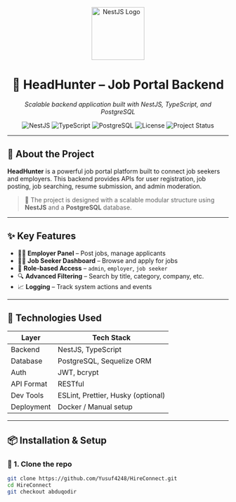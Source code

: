 <p align="center">
  <a href="https://nestjs.com/" target="_blank">
    <img src="https://nestjs.com/img/logo-small.svg" width="120" alt="NestJS Logo" />
  </a>
</p>

<h1 align="center">💼 HeadHunter – Job Portal Backend</h1>

<p align="center">
  <i>Scalable backend application built with NestJS, TypeScript, and PostgreSQL</i>
</p>

<p align="center">
  <img src="https://img.shields.io/badge/NestJS-v10-red" alt="NestJS" />
  <img src="https://img.shields.io/badge/TypeScript-Ready-blue" alt="TypeScript" />
  <img src="https://img.shields.io/badge/Database-PostgreSQL-blue" alt="PostgreSQL" />
  <img src="https://img.shields.io/badge/License-MIT-green" alt="License" />
  <img src="https://img.shields.io/badge/Status-Active-yellow" alt="Project Status" />
</p>

---

## 📌 About the Project

**HeadHunter** is a powerful job portal platform built to connect job seekers and employers. This backend provides APIs for user registration, job posting, job searching, resume submission, and admin moderation.

> 🎯 The project is designed with a scalable modular structure using **NestJS** and a **PostgreSQL** database.

---

## ✨ Key Features

- 🧑‍💼 **Employer Panel** – Post jobs, manage applicants
- 👨‍🎓 **Job Seeker Dashboard** – Browse and apply for jobs
- 🔐 **Role-based Access** – `admin`, `employer`, `job seeker`
- 🔍 **Advanced Filtering** – Search by title, category, company, etc.
- 📈 **Logging** – Track system actions and events

---

## 🧠 Technologies Used

| Layer        | Tech Stack                     |
|--------------|--------------------------------|
| Backend      | NestJS, TypeScript             |
| Database     | PostgreSQL, Sequelize ORM      |
| Auth         | JWT, bcrypt                    |
| API Format   | RESTful                        |
| Dev Tools    | ESLint, Prettier, Husky (optional) |
| Deployment   | Docker / Manual setup          |

---

## 📦 Installation & Setup

### 🔗 1. Clone the repo
```bash
git clone https://github.com/Yusuf4248/HireConnect.git
cd HireConnect
git checkout abduqodir
